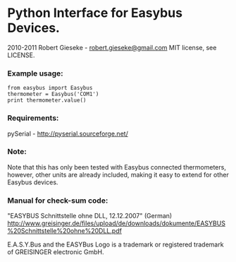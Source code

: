 # Python Interface for Easybus Devices.

2010-2011 Robert Gieseke - robert.gieseke@gmail.com
MIT license, see LICENSE.

### Example usage:

    from easybus import Easybus
    thermometer = Easybus('COM1')
    print thermometer.value()

### Requirements:
pySerial - <http://pyserial.sourceforge.net/>

### Note:
Note that this has only been tested with Easybus connected thermometers,
however, other units are already included, making it easy to extend for other
Easybus devices.

### Manual for check-sum code:
"EASYBUS Schnittstelle ohne DLL, 12.12.2007" (German)
<http://www.greisinger.de/files/upload/de/downloads/dokumente/EASYBUS%20Schnittstelle%20ohne%20DLL.pdf>

E.A.S.Y.Bus and the EASYBus Logo is a trademark or registered trademark of GREISINGER electronic GmbH.
